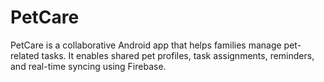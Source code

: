 # PetCare
PetCare is a collaborative Android app that helps families manage pet-related tasks. It enables shared pet profiles, task assignments, reminders, and real-time syncing using Firebase.
